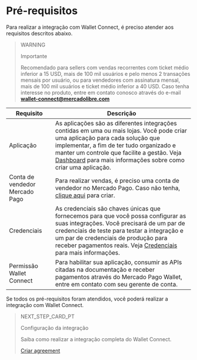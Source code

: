 # Pré-requisitos

Para realizar a integração com Wallet Connect, é preciso atender aos requisitos descritos abaixo.

> WARNING
>
> Importante
>
> Recomendado para sellers com vendas recorrentes com ticket médio inferior a 15 USD, mais de 100 mil usuários e pelo menos 2 transações mensais por usuário, ou para vendedores com assinatura mensal, mais de 100 mil usuários e ticket médio inferior a 40 USD. Caso tenha interesse no produto, entre em contato conosco através do e-mail **wallet-connect@mercadolibre.com**

| Requisito  | Descrição  |
| --- | --- |
| Aplicação  | As aplicações são as diferentes integrações contidas em uma ou mais lojas. Você pode criar uma aplicação para cada solução que implementar, a fim de ter tudo organizado e manter um controle que facilite a gestão. Veja [Dashboard](/developers/pt/docs/wallet-connect/additional-content/dashboard/introduction) para mais informações sobre como criar uma aplicação.  |
| Conta de vendedor Mercado Pago  | Para realizar vendas, é preciso uma conta de vendedor no Mercado Pago. Caso não tenha, [clique aqui](https://www.mercadopago.com.br/hub/registration/landing) para criar.  |
| Credenciais  | As credenciais são chaves únicas que fornecemos para que você possa configurar as suas integrações. Você precisará de um par de credenciais de teste para testar a integração e um par de credenciais de produção para receber pagamentos reais. Veja [Credenciais](/developers/pt/docs/wallet-connect/additional-content/credentials) para mais informações.  |
| Permissão Wallet Connect  | Para habilitar sua aplicação, consumir as APIs citadas na documentação e receber pagamentos através do Mercado Pago Wallet, entre em contato com seu gerente de conta.  |

Se todos os pré-requisitos foram atendidos, você poderá realizar a integração com Wallet Connect.

> NEXT_STEP_CARD_PT
>
> Configuração da integração
>
> Saiba como realizar a integração completa do Wallet Connect.
>
> [Criar agreement](/developers/pt/docs/wallet-connect/integration-configuration/create-agreement)